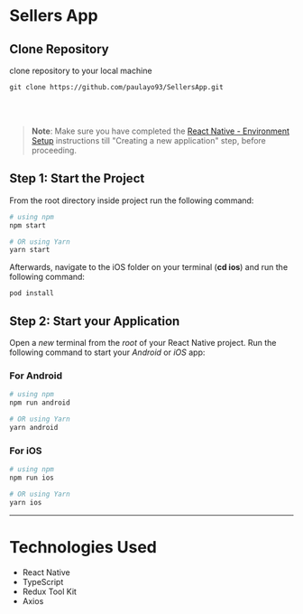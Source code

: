 # Sellers App


## Clone Repository

clone repository to your local machine

`git clone https://github.com/paulayo93/SellersApp.git`

<br><br>
>**Note**: Make sure you have completed the [React Native - Environment Setup](https://reactnative.dev/docs/environment-setup) instructions till "Creating a new application" step, before proceeding.

## Step 1: Start the Project
 From the root directory inside project run the following command:

```bash
# using npm
npm start

# OR using Yarn
yarn start
```

Afterwards, navigate to the iOS folder on your terminal (**cd ios**) and run the following command:

```
pod install
```
## Step 2: Start your Application

Open a _new_ terminal from the _root_ of your React Native project. Run the following command to start your _Android_ or _iOS_ app:

### For Android

```bash
# using npm
npm run android

# OR using Yarn
yarn android
```

### For iOS

```bash
# using npm
npm run ios

# OR using Yarn
yarn ios
```

----------------------------------------------------------------


# Technologies Used

  - React Native
  - TypeScript
  - Redux Tool Kit
  - Axios